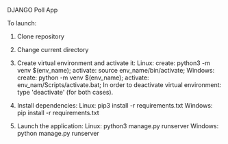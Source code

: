 DJANGO Poll App

To launch:
1. Clone repository
2. Change current directory
3. Create virtual environment and activate it: 
	Linux: 		create: python3 -m venv $(env_name); activate:  source env_name/bin/activate;
	Windows:	create: python -m venv $(env_name); activate: env_nam/Scripts/activate.bat;
In order to deactivate virtual environment: type 'deactivate' (for both cases).
4. Install dependencies:
	Linux: 		pip3 install -r requirements.txt
	Windows: 	pip install -r requirements.txt
	
5. Launch the application:
	Linux: 		python3 manage.py runserver
	Windows: 	python manage.py runserver

